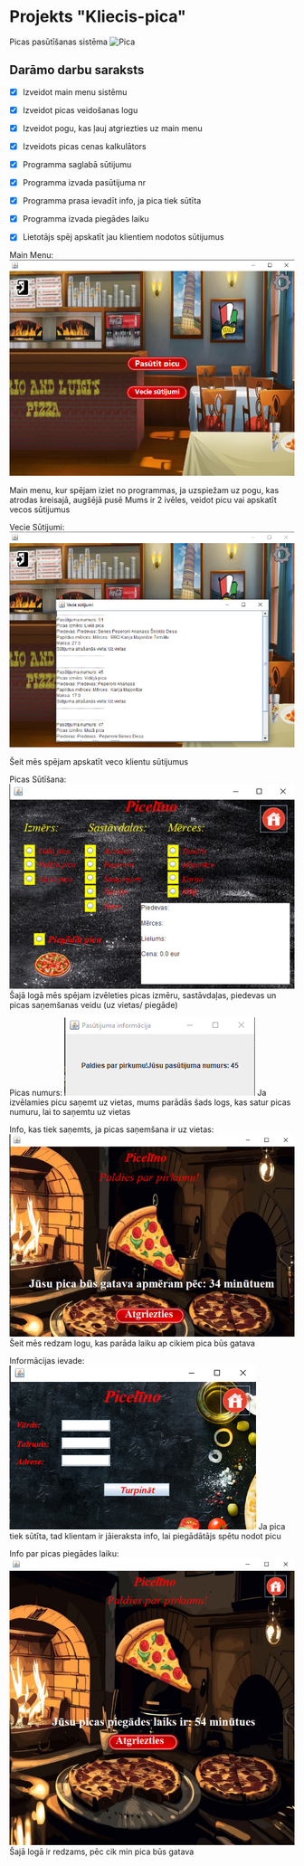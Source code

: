 # Projekts "Kliecis-pica"
Picas pasūtīšanas sistēma
![Pica](https://media.dominospizza.lv/__sized__/menu/product_osg_image_mobile/2024/02/09/Pepperoni-thumbnail-480x480.png)

## **Darāmo darbu saraksts**

- [x]  Izveidot main menu sistēmu
- [x]  Izveidot picas veidošanas logu
- [x]  Izveidot pogu, kas ļauj atgriezties uz main menu
- [x]  Izveidots picas cenas kalkulātors
- [x]  Programma saglabā sūtijumu
- [x]  Programma izvada pasūtijuma nr
- [x]  Programma prasa ievadīt info, ja pica tiek sūtīta
- [x]  Programma izvada piegādes laiku
- [x]  Lietotājs spēj apskatīt jau klientiem nodotos sūtijumus
 
 
 
Main Menu:
![Main Menu](src/resources/mainMenu.png)
 
Main menu, kur spējam iziet no programmas, ja uzspiežam uz pogu,
kas atrodas kreisajā, augšējā pusē
Mums ir 2 ivēles, veidot picu vai apskatīt vecos sūtijumus
 
 
Vecie Sūtijumi:
![Vecie sut](src/resources/sutijumuApskate.png)
 
Šeit mēs spējam apskatīt veco klientu sūtijumus
  
Picas Sūtīšana:
![Picas veidošana](src/resources/sutijums.png)
Šajā logā mēs spējam izvēleties picas izmēru, sastāvdaļas, piedevas
un picas saņemšanas veidu (uz vietas/ piegāde)
 
Picas numurs:
![Picas nr](src/resources/sutijumaNr.png)
Ja izvēlamies picu saņemt uz vietas, mums parādās šads logs,
kas satur picas numuru, lai to saņemtu uz vietas
 
Info, kas tiek saņemts, ja picas saņemšana ir uz vietas:
![uzvietas info](src/resources/uzvietasInfo.png)
Šeit mēs redzam logu, kas parāda laiku ap cikiem pica būs gatava
 
Informācijas ievade:
![Ifno logs](src/resources/ievaditInfo.png)
Ja pica tiek sūtīta, tad klientam ir jāieraksta info,
lai piegādātājs spētu nodot picu
 
Info par picas piegādes laiku:
![Piegades laiks](src/resources/piegadesInfo.png)
Šajā logā ir redzams, pēc cik min pica būs gatava







